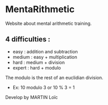 # MentaRithmetic
Website about mental arithmetic training.

## 4 difficulties : 
  - easy : addition and subtraction
  - medium : easy + multiplication
  - hard : medium + division
  - expert : hard + modulo
  
The modulo is the rest of an euclidian division.
  - Ex: 10 modulo 3  or 10 % 3  = 1   




Develop by MARTIN Loïc
